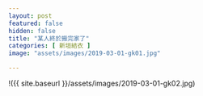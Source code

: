 ```yaml
---
layout: post
featured: false
hidden: false
title: "某人終於搬完家了"
categories: [ 新垣結衣 ]
image: "assets/images/2019-03-01-gk01.jpg"

---
```

!({{ site.baseurl }}/assets/images/2019-03-01-gk02.jpg)
